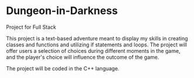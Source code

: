 # Dungeon-in-Darkness
Project for Full Stack

This project is a text-based adventure meant to display my skills in creating classes and functions and utilizing if statements and loops.
The project will offer users a selection of choices during different moments in the game, and the player's choice will influence the outcome of the game.

The project will be coded in the C++ language.
